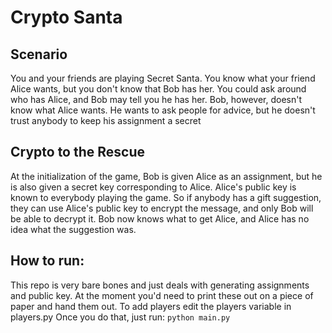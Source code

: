 # Crypto Santa

## Scenario

You and your friends are playing Secret Santa. You know what your friend Alice wants, but you don't know that Bob has her. You could ask around who has Alice, and Bob may tell you he has her. Bob, however, doesn't know what Alice wants. He wants to ask people for advice, but he doesn't trust anybody to keep his assignment a secret

## Crypto to the Rescue
At the initialization of the game, Bob is given Alice as an assignment, but he is also given a secret key corresponding to Alice.
Alice's public key is known to everybody playing the game. So if anybody has a gift suggestion, they can use Alice's public key to encrypt the message, and only Bob will be able to decrypt it. Bob now knows what to get Alice, and Alice has no idea what the suggestion was.

## How to run:
This repo is very bare bones and just deals with generating assignments and public key.
At the moment you'd need to print these out on a piece of paper and hand them out.
To add players edit the players variable in players.py
Once you do that, just run:
`python main.py`

